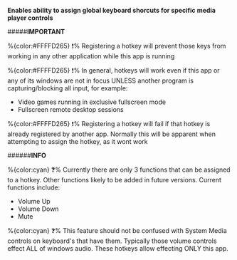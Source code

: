 **Enables ability to assign global keyboard shorcuts for specific media player controls**

#####__IMPORTANT__

   %{color:#FFFFD265} ❗% Registering a hotkey will prevent those keys from working in any other application while this app is running
   
   %{color:#FFFFD265} ❗% In general, hotkeys will work even if this app or any of its windows are not in focus UNLESS another program is capturing/blocking all input, for example:
   + Video games running in exclusive fullscreen mode
   + Fullscreen remote desktop sessions
   
   %{color:#FFFFD265} ❗% Registering a hotkey will fail if that hotkey is already registered by another app. Normally this will be apparent when attempting to assign the hotkey, as it wont work
	 
######__INFO__
 
  %{color:cyan} ❓% Currently there are only 3 functions that can be assigned to a hotkey. Other functions likely to be added in future versions. Current functions include:
  + Volume Up
  + Volume Down
  + Mute
  
  %{color:cyan} ❓% This feature should not be confused with System Media controls on keyboard's that have them. Typically those volume controls effect ALL of windows audio. These hotkeys allow effecting ONLY this app.